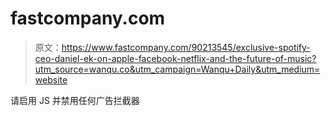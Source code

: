 # fastcompany.com

> 原文：<https://www.fastcompany.com/90213545/exclusive-spotify-ceo-daniel-ek-on-apple-facebook-netflix-and-the-future-of-music?utm_source=wanqu.co&utm_campaign=Wanqu+Daily&utm_medium=website>

请启用 JS 并禁用任何广告拦截器
